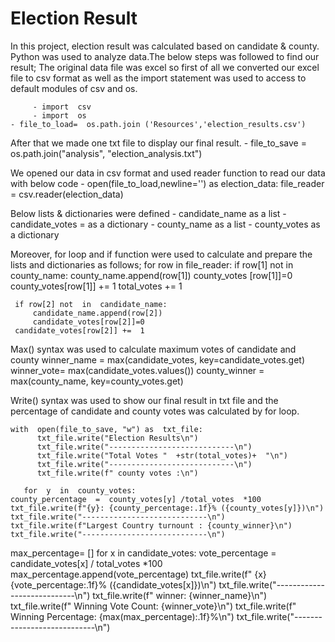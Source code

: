 # Election Result
In this project, election result was calculated based on candidate & county. Python was used to analyze data.The below steps was followed to find our result;
The original data file was excel so first of all we converted our excel file to csv format as well as the import statement was used to access to default modules of csv  and  os.

		 - import  csv
		 - import  os
	- file_to_load=  os.path.join ('Resources','election_results.csv')
	
After that we made one txt file to display our final result.
	- file_to_save  =  os.path.join("analysis", "election_analysis.txt")
	
We opened our data in csv format and used reader function to read our data with below code
	 - open(file_to_load,newline='') as  election_data: file_reader  =  csv.reader(election_data)
	 
Below lists & dictionaries were defined
		 - candidate_name  as a list
		 - candidate_votes  = as a dictionary
		 - county_name  as a list
		 - county_votes  as a dictionary
		 
Moreover, for loop and if function were used to calculate and prepare the lists and dictionaries as follows;
	    for  row  in  file_reader:
		    if  row[1] not  in  county_name:
			    county_name.append(row[1])
			    county_votes [row[1]]=0
	    	county_votes[row[1]] +=  1
		total_votes  +=  1
	
	 if row[2] not  in  candidate_name:
		 candidate_name.append(row[2])
		 candidate_votes[row[2]]=0
	 candidate_votes[row[2]] +=  1
	 
Max() syntax was used to calculate maximum votes of candidate and county
			winner_name  =  max(candidate_votes, key=candidate_votes.get)
			winner_vote=  max(candidate_votes.values())
			county_winner  =  max(county_name, key=county_votes.get)
			
Write() syntax was used to show our final result in txt file and the percentage of candidate and county votes was calculated by for loop.

    with  open(file_to_save, "w") as  txt_file:
		  txt_file.write("Election Results\n")
		  txt_file.write("----------------------------\n")
		  txt_file.write("Total Votes "  +str(total_votes)+  "\n")
		  txt_file.write("----------------------------\n")
		  txt_file.write(f" county votes :\n")
	
	   for  y  in  county_votes:
	county_percentage  =  county_votes[y] /total_votes  *100
	txt_file.write(f"{y}: {county_percentage:.1f}% ({county_votes[y]})\n")
    txt_file.write("----------------------------\n")
	txt_file.write(f"Largest Country turnount : {county_winner}\n")
	txt_file.write("----------------------------\n")
	
  max_percentage= []
		 for  x  in  candidate_votes:
			    vote_percentage  =  candidate_votes[x] /  total_votes  *100
			    max_percentage.append(vote_percentage)
      txt_file.write(f" {x}  {vote_percentage:.1f}% ({candidate_votes[x]})\n")
      txt_file.write("----------------------------\n")
      txt_file.write(f" winner: {winner_name}\n")
      txt_file.write(f" Winning Vote Count: {winner_vote}\n")
      txt_file.write(f" Winning Percentage: {max(max_percentage):.1f}%\n")
      txt_file.write("----------------------------\n")
